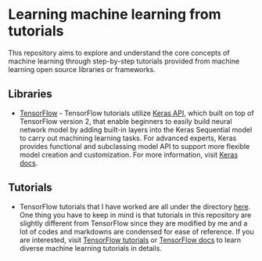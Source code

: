 # Learning machine learning from tutorials

This repository aims to explore and understand the core concepts of machine learning through step-by-step tutorials provided from machine learning open source libraries or frameworks.

## Libraries

- [TensorFlow](https://www.tensorflow.org/) - TensorFlow tutorials utilize [Keras API](https://keras.io/), which built on top of TensorFlow version 2, that enable beginners to easily build neural network model by adding built-in layers into the Keras Sequential model to carry out machining learning tasks. For advanced experts, Keras provides functional and subclassing model API to support more flexible model creation and customization. For more information, visit [Keras docs](https://keras.io/api/). 

## Tutorials

- TensorFlow tutorials that I have worked are all under the directory [here](./tensorflow_tutorials). One thing you have to keep in mind is that tutorials in this repository are slightly different from TensorFlow since they are modified by me and a lot of codes and markdowns are condensed for ease of reference. If you are interested, visit [TensorFlow tutorials](https://www.tensorflow.org/tutorials) or [TensorFlow docs](https://github.com/tensorflow/docs) to learn diverse machine learning tutorials in details.
